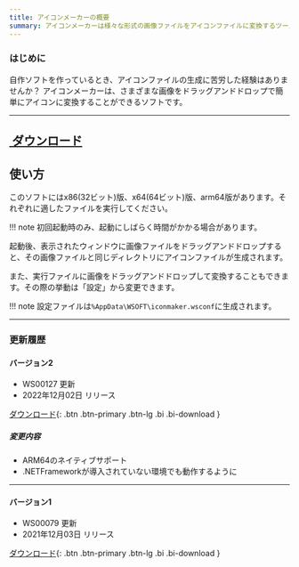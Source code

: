 ```yaml
---
title: アイコンメーカーの概要
summary: アイコンメーカーは様々な形式の画像ファイルをアイコンファイルに変換するツールです
---
```

### はじめに
自作ソフトを作っているとき、アイコンファイルの生成に苦労した経験はありませんか？
アイコンメーカーは、さまざまな画像をドラッグアンドドロップで簡単にアイコンに変換することができるソフトです。

---
<a href="https://download.wsoft.ws/WS00127" class="btn btn-primary btn-lg"><i class="bi bi-download"></i>&nbsp;ダウンロード</a>
---

## 使い方
このソフトにはx86(32ビット)版、x64(64ビット)版、arm64版があります。それぞれに適したファイルを実行してください。

!!! note
    初回起動時のみ、起動にしばらく時間がかかる場合があります。

起動後、表示されたウィンドウに画像ファイルをドラッグアンドドロップすると、その画像ファイルと同じディレクトリにアイコンファイルが生成されます。

また、実行ファイルに画像をドラッグアンドドロップして変換することもできます。その際の挙動は「設定」から変更できます。

!!! note
    設定ファイルは`%AppData\WSOFT\iconmaker.wsconf`に生成されます。

---

### 更新履歴

#### バージョン2

* WS00127 更新
* 2022年12月02日 リリース

[ ダウンロード](https://download.wsoft.ws/WS00127){: .btn .btn-primary .btn-lg .bi .bi-download }


##### 変更内容

* ARM64のネイティブサポート
* .NETFrameworkが導入されていない環境でも動作するように

---

#### バージョン1

* WS00079 更新
* 2021年12月03日 リリース

[ ダウンロード](https://download.wsoft.ws/WS00079){: .btn .btn-primary .btn-lg .bi .bi-download }